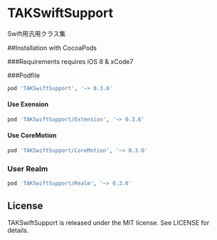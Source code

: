 TAKSwiftSupport
===========

Swift用汎用クラス集

##Installation with CocoaPods

###Requirements
requires iOS 8 & xCode7

###Podfile
```ruby
pod 'TAKSwiftSupport', '~> 0.3.6'
```

#### Use Exension
```ruby
pod 'TAKSwiftSupport/Extension', '~> 0.3.6'
```

#### Use CoreMotion
```ruby
pod 'TAKSwiftSupport/CoreMotion', '~> 0.3.6'
```

### User Realm
```ruby
pod 'TAKSwiftSupport/Realm', '~> 0.3.6'
```

License
---

TAKSwiftSupport is released under the MIT license. See LICENSE for details.

